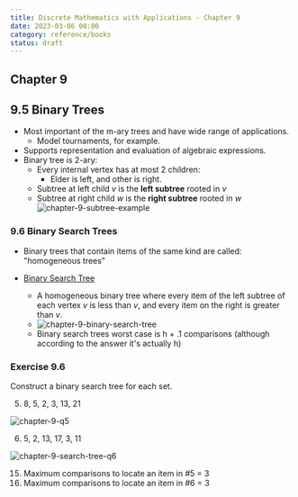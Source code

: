 ```yaml
---
title: Discrete Mathematics with Applications - Chapter 9
date: 2023-03-06 00:00
category: reference/books
status: draft
---
```


## Chapter 9

## 9.5 Binary Trees

* Most important of the m-ary trees and have wide range of applications.
    * Model tournaments, for example.
* Supports representation and evaluation of algebraic expressions.
* Binary tree is 2-ary:
    * Every internal vertex has at most 2 children:
        * Elder is left, and other is right.
    * Subtree at left child $v$ is the **left subtree** rooted in $v$
    * Subtree at right child $w$ is the **right subtree** rooted in $w$
    ![chapter-9-subtree-example](../../../journal/_media/chapter-9-subtree-example.png)
###  9.6 Binary Search Trees

* Binary trees that contain items of the same kind are called: "homogeneous trees"

* [Binary Search Tree](Binary%20Search%20Tree)
    * A homogeneous binary tree where every item of the left subtree of each vertex $v$ is less than $v$, and every item on the right is greater than $v$.
    * ![chapter-9-binary-search-tree](../../../journal/_media/chapter-9-binary-search-tree.png)
    * Binary search trees worst case is h + .1 comparisons (although according to the answer it's actually h)

### Exercise 9.6

Construct a binary search tree for each set.

5. 8, 5, 2, 3, 13, 21

![chapter-9-q5](../../../journal/_media/chapter-9-q5.png)

6. 5, 2, 13, 17, 3, 11

![chapter-9-search-tree-q6](../../../journal/_media/chapter-9-search-tree-q6.png)

15. Maximum comparisons to locate an item in #5 = 3
16. Maximum comparisons to locate an item in #6 = 3
